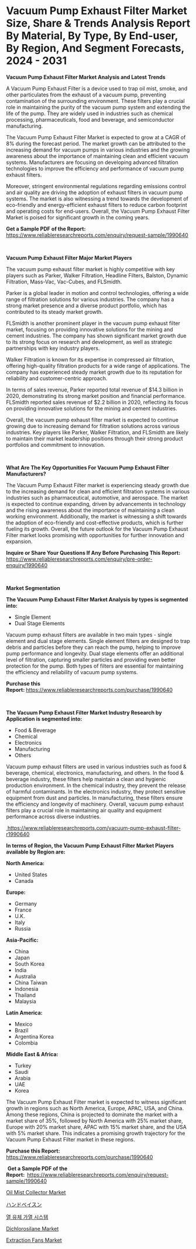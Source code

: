 <p><h1>Vacuum Pump Exhaust Filter Market Size, Share & Trends Analysis Report By Material, By Type, By End-user, By Region, And Segment Forecasts, 2024 - 2031</h1></p><p><strong>Vacuum Pump Exhaust Filter Market Analysis and Latest Trends</strong></p>
<p><p>A Vacuum Pump Exhaust Filter is a device used to trap oil mist, smoke, and other particulates from the exhaust of a vacuum pump, preventing contamination of the surrounding environment. These filters play a crucial role in maintaining the purity of the vacuum pump system and extending the life of the pump. They are widely used in industries such as chemical processing, pharmaceuticals, food and beverage, and semiconductor manufacturing.</p><p>The Vacuum Pump Exhaust Filter Market is expected to grow at a CAGR of 8% during the forecast period. The market growth can be attributed to the increasing demand for vacuum pumps in various industries and the growing awareness about the importance of maintaining clean and efficient vacuum systems. Manufacturers are focusing on developing advanced filtration technologies to improve the efficiency and performance of vacuum pump exhaust filters.</p><p>Moreover, stringent environmental regulations regarding emissions control and air quality are driving the adoption of exhaust filters in vacuum pump systems. The market is also witnessing a trend towards the development of eco-friendly and energy-efficient exhaust filters to reduce carbon footprint and operating costs for end-users. Overall, the Vacuum Pump Exhaust Filter Market is poised for significant growth in the coming years.</p></p>
<p><strong>Get a Sample PDF of the Report:&nbsp;</strong> <a href="https://www.reliableresearchreports.com/enquiry/request-sample/1990640">https://www.reliableresearchreports.com/enquiry/request-sample/1990640</a></p>
<p>&nbsp;</p>
<p><strong>Vacuum Pump Exhaust Filter Major Market Players</strong></p>
<p><p>The vacuum pump exhaust filter market is highly competitive with key players such as Parker, Walker Filtration, Headline Filters, Balston, Dynamic Filtration, Mass-Vac, Vac-Cubes, and FLSmidth. </p><p>Parker is a global leader in motion and control technologies, offering a wide range of filtration solutions for various industries. The company has a strong market presence and a diverse product portfolio, which has contributed to its steady market growth. </p><p>FLSmidth is another prominent player in the vacuum pump exhaust filter market, focusing on providing innovative solutions for the mining and cement industries. The company has shown significant market growth due to its strong focus on research and development, as well as strategic partnerships with key industry players. </p><p>Walker Filtration is known for its expertise in compressed air filtration, offering high-quality filtration products for a wide range of applications. The company has experienced steady market growth due to its reputation for reliability and customer-centric approach. </p><p>In terms of sales revenue, Parker reported total revenue of $14.3 billion in 2020, demonstrating its strong market position and financial performance. FLSmidth reported sales revenue of $2.2 billion in 2020, reflecting its focus on providing innovative solutions for the mining and cement industries.</p><p>Overall, the vacuum pump exhaust filter market is expected to continue growing due to increasing demand for filtration solutions across various industries. Key players like Parker, Walker Filtration, and FLSmidth are likely to maintain their market leadership positions through their strong product portfolios and commitment to innovation.</p></p>
<p>&nbsp;</p>
<p><strong>What Are The Key Opportunities For Vacuum Pump Exhaust Filter Manufacturers?</strong></p>
<p><p>The Vacuum Pump Exhaust Filter market is experiencing steady growth due to the increasing demand for clean and efficient filtration systems in various industries such as pharmaceutical, automotive, and aerospace. The market is expected to continue expanding, driven by advancements in technology and the rising awareness about the importance of maintaining a clean working environment. Additionally, the market is witnessing a shift towards the adoption of eco-friendly and cost-effective products, which is further fueling its growth. Overall, the future outlook for the Vacuum Pump Exhaust Filter market looks promising with opportunities for further innovation and expansion.</p></p>
<p><strong>Inquire or Share Your Questions If Any Before Purchasing This Report:</strong> <a href="https://www.reliableresearchreports.com/enquiry/pre-order-enquiry/1990640">https://www.reliableresearchreports.com/enquiry/pre-order-enquiry/1990640</a></p>
<p>&nbsp;</p>
<p><strong>Market Segmentation</strong></p>
<p><strong>The Vacuum Pump Exhaust Filter Market Analysis by types is segmented into:</strong></p>
<p><ul><li>Single Element</li><li>Dual Stage Elements</li></ul></p>
<p><p>Vacuum pump exhaust filters are available in two main types - single element and dual stage elements. Single element filters are designed to trap debris and particles before they can reach the pump, helping to improve pump performance and longevity. Dual stage elements offer an additional level of filtration, capturing smaller particles and providing even better protection for the pump. Both types of filters are essential for maintaining the efficiency and reliability of vacuum pump systems.</p></p>
<p><strong>Purchase this Report:&nbsp;</strong><a href="https://www.reliableresearchreports.com/purchase/1990640">https://www.reliableresearchreports.com/purchase/1990640</a></p>
<p>&nbsp;</p>
<p><strong>The Vacuum Pump Exhaust Filter Market Industry Research by Application is segmented into:</strong></p>
<p><ul><li>Food & Beverage</li><li>Chemical</li><li>Electronics</li><li>Manufacturing</li><li>Others</li></ul></p>
<p><p>Vacuum pump exhaust filters are used in various industries such as food & beverage, chemical, electronics, manufacturing, and others. In the food & beverage industry, these filters help maintain a clean and hygienic production environment. In the chemical industry, they prevent the release of harmful contaminants. In the electronics industry, they protect sensitive equipment from dust and particles. In manufacturing, these filters ensure the efficiency and longevity of machinery. Overall, vacuum pump exhaust filters play a crucial role in maintaining air quality and equipment performance across diverse industries.</p></p>
<p><a href="https://www.reliableresearchreports.com/vacuum-pump-exhaust-filter-r1990640">&nbsp;https://www.reliableresearchreports.com/vacuum-pump-exhaust-filter-r1990640</a></p>
<p><strong>In terms of Region, the Vacuum Pump Exhaust Filter Market Players available by Region are:</strong></p>
<p>
    <p> <strong> North America: </strong>
        <ul>
            <li>United States</li>
            <li>Canada</li>
        </ul>
        </p> 
    <p> <strong> Europe: </strong>
        <ul>
            <li>Germany</li>
            <li>France</li>
            <li>U.K.</li>
            <li>Italy</li>
            <li>Russia</li>
        </ul>
        </p> 
    <p> <strong> Asia-Pacific: </strong>
        <ul>
            <li>China</li>
            <li>Japan</li>
            <li>South Korea</li>
            <li>India</li>
            <li>Australia</li>
            <li>China Taiwan</li>
            <li>Indonesia</li>
            <li>Thailand</li>
            <li>Malaysia</li>
        </ul>
        </p> 
    <p> <strong> Latin America: </strong>
        <ul>
            <li>Mexico</li>
            <li>Brazil</li>
            <li>Argentina Korea</li>
            <li>Colombia</li>
        </ul>
        </p> 
    <p> <strong> Middle East & Africa: </strong>
        <ul>
            <li>Turkey</li>
            <li>Saudi</li>
            <li>Arabia</li>
            <li>UAE</li>
            <li>Korea</li>
        </ul>
    </p>
    </p>
<p><p>The Vacuum Pump Exhaust Filter market is expected to witness significant growth in regions such as North America, Europe, APAC, USA, and China. Among these regions, China is projected to dominate the market with a market share of 35%, followed by North America with 25% market share, Europe with 20% market share, APAC with 15% market share, and the USA with 5% market share. This indicates a promising growth trajectory for the Vacuum Pump Exhaust Filter market in these regions.</p></p>
<p><strong>Purchase this Report: </strong><a href="https://www.reliableresearchreports.com/purchase/1990640">https://www.reliableresearchreports.com/purchase/1990640</a></p>
<p>&nbsp;<strong>Get a Sample PDF of the Report:&nbsp;&nbsp;</strong><a href="https://www.reliableresearchreports.com/enquiry/request-sample/1990640">https://www.reliableresearchreports.com/enquiry/request-sample/1990640</a></p>
<p><strong></strong></p>
<p><p><a href="https://github.com/myacatherineblakecaczo9vcsw/Market-Research-Report-List-2/blob/main/oil-mist-collector-market.md">Oil Mist Collector Market</a></p><p><a href="https://github.com/ycmtqqhvk3273/Market-Research-Report-List-1/blob/main/871200627648.md">ハンドベイスン</a></p><p><a href="https://github.com/ZacharyScthmitt4465/Market-Research-Report-List-1/blob/main/624580625248.md">열 유체 가열 시스템</a></p><p><a href="https://issuu.com/reportprime-2/docs/dichlorosilane-market-size-2030.pptx">Dichlorosilane Market</a></p><p><a href="https://github.com/irfadac/Market-Research-Report-List-2/blob/main/extraction-fans-market.md">Extraction Fans Market</a></p></p>